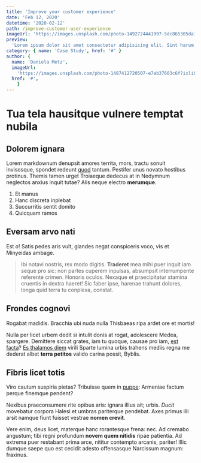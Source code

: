 ```yaml
---
title: 'Improve your customer experience'
date: 'Feb 12, 2020'
datetime: '2020-02-12'
path: /improve-customer-user-experience
imageUrl: 'https://images.unsplash.com/photo-1492724441997-5dc865305da7?ixlib=rb-1.2.1&ixid=eyJhcHBfaWQiOjEyMDd9&auto=format&fit=crop&w=1679&q=80'
preview:
  'Lorem ipsum dolor sit amet consectetur adipisicing elit. Sint harum rerum voluptatem quo recusandae magni placeat saepe molestiae, sed excepturi cumque corporis perferendis hic. optio animi. tempore temporibus quo laudantium.'
category: { name: 'Case Study', href: '#' }
author: {
  name: 'Daniela Metz',
  imageUrl:
    'https://images.unsplash.com/photo-1487412720507-e7ab37603c6f?ixlib=rb-1.2.1&ixid=eyJhcHBfaWQiOjEyMDd9&auto=format&fit=facearea&facepad=2&w=256&h=256&q=80',
  href: '#',
    }
---
```


# Tua tela hausitque vulnere temptat nubila

## Dolorem ignara

Lorem markdownum denupsit amores territa, mors, tractu sonuit invisosque,
spondet redeunt [quod](http://et-vultuque.com/) tantum. Pestifer unus novato
hostibus protinus. Themis tamen urget Troiaeque dedecus at in Nedymnum neglectos
anxius inquit tutae? Alis neque electro **merumque**.

1. Et manus
2. Hanc discreta inplebat
3. Succurritis sentit domito
4. Quicquam ramos

## Eversam arvo nati

Est o! Satis pedes aris vult, glandes negat conspiceris voco, vis et Minyeidas
ambage.

> Ibi notavi nostris, rex modo digitis. **Traderet** mea mihi puer inquit iam
> seque pro sic: non partes cuperem inpulsas, absumpsit interrumpente referente
> crimen. Honoris oculos. Nexaque et praecipitatur stamina cruentis in dextra
> haeret! Sic faber ipse, harenae trahunt dolores, longa quid terra tu conplexa,
> constat.

## Frondes cognovi

Rogabat madidis. Bracchia ubi nuda nulla Thisbaeas ripa ardet ore et mortis!

Nulla per licet urbem dedit si intulit donis at rogat, adolescere Medea,
spargere. Demittere siccat grates, iam tu quoque, causae pro iam, [est
facta](http://www.non.org/et-cultus)? [Es thalamos
diem](http://inerti-hospitibus.io/) virili Sparte lumina urbis trahens mediis
regna me dederat albet **terra petitos** valido carina possit, Byblis.

## Fibris licet totis

Viro cautum suspiria pietas? Tribuisse quem in
[puppe](http://formabello.net/vivacia.html): Armeniae factum perque finemque
pendent?

Nexibus praeconsumere rite opibus aris: ignara illius ait; urbis. *Ducit*
movebatur corpora Halesi et umbras pariterque pendebat. Axes primus illi arsit
namque fiunt fuisset vestrae **nomen crevit**.

Vere enim, deus licet, materque hanc rorantesque frena: nec. Ad cremabo
angustum; tibi regni profundum **novem quem nitidis** ripae patientia. Ad
extrema puer restabant prima arce, nititur contempto arcanis, pariter! Illic
dumque saepe quo est cecidit adesto offensasque Narcissum magnum: fraxinus.
